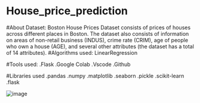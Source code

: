 ﻿# House_price_prediction
 #About Dataset:
 Boston House Prices Dataset consists of prices of houses across different places in Boston. The dataset also consists of information on areas of non-retail business (INDUS), crime rate (CRIM), age of people who own a house (AGE), and several other attributes (the dataset has a total of 14 attributes). 
 #Algorithms used: LinearRegression

  #Tools used: .Flask .Google Colab .Vscode .Github

 #Libraries used .pandas .numpy .matplotlib .seaborn .pickle .scikit-learn .flask
 
 
![image](https://user-images.githubusercontent.com/115775925/217467673-a30b6eb7-a89a-46d4-9bea-3ccfb2bd25fe.png)
